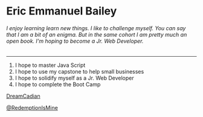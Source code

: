 # Eric Emmanuel Bailey

###### I enjoy learning  learn new things. I like to challenge myself. You can say that I am a bit of an enigma. But in the same cohort I am pretty much an open book. I'm hoping to become a Jr. Web Developer.
---

1. I hope to master Java Script
2. I hope to use my capstone to help small businesses
3. I hope to solidify myself as a Jr. Web Developer
4. I hope to complete the Boot Camp

[DreamCadian](www.dreamcadian.com)

[@RedemptionIsMine](https://www.youtube.com/channel/UCbWee4oZ9_GCmUAZgMWnqlQ)
